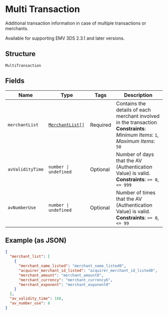 
# Multi Transaction

Additional transaction information in case of multiple transactions or merchants.

Available for supporting EMV 3DS 2.3.1 and later versions.

## Structure

`MultiTransaction`

## Fields

| Name | Type | Tags | Description |
|  --- | --- | --- | --- |
| `merchantList` | [`MerchantList[]`](../../doc/models/merchant-list.md) | Required | Contains the details of each merchant involved in the transaction<br>**Constraints**: *Minimum Items*: `1`, *Maximum Items*: `50` |
| `avValidityTime` | `number \| undefined` | Optional | Number of days that the AV (Authentication Value) is valid.<br>**Constraints**: `>= 0`, `<= 999` |
| `avNumberUse` | `number \| undefined` | Optional | Number of times that the AV (Authentication Value) is valid.<br>**Constraints**: `>= 0`, `<= 99` |

## Example (as JSON)

```json
{
  "merchant_list": [
    {
      "merchant_name_listed": "merchant_name_listed0",
      "acquirer_merchant_id_listed": "acquirer_merchant_id_listed0",
      "merchant_amount": "merchant_amount8",
      "merchant_currency": "merchant_currency6",
      "merchant_exponent": "merchant_exponent0"
    }
  ],
  "av_validity_time": 168,
  "av_number_use": 8
}
```

